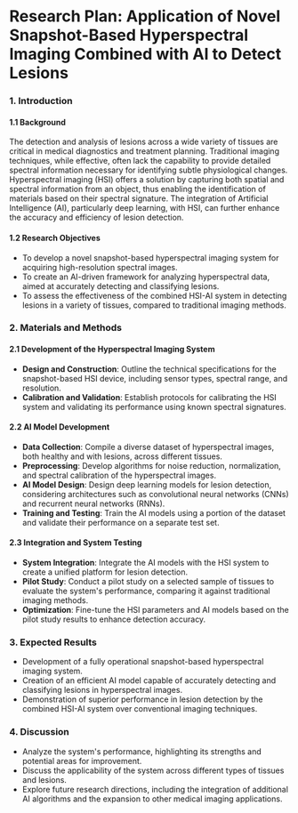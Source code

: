 # Research Plan: Application of Novel Snapshot-Based Hyperspectral Imaging Combined with AI to Detect Lesions

### 1. Introduction

#### 1.1 Background

The detection and analysis of lesions across a wide variety of tissues are critical in medical diagnostics and treatment planning. Traditional imaging techniques, while effective, often lack the capability to provide detailed spectral information necessary for identifying subtle physiological changes. Hyperspectral imaging (HSI) offers a solution by capturing both spatial and spectral information from an object, thus enabling the identification of materials based on their spectral signature. The integration of Artificial Intelligence (AI), particularly deep learning, with HSI, can further enhance the accuracy and efficiency of lesion detection.

#### 1.2 Research Objectives

- To develop a novel snapshot-based hyperspectral imaging system for acquiring high-resolution spectral images.
- To create an AI-driven framework for analyzing hyperspectral data, aimed at accurately detecting and classifying lesions.
- To assess the effectiveness of the combined HSI-AI system in detecting lesions in a variety of tissues, compared to traditional imaging methods.

### 2. Materials and Methods

#### 2.1 Development of the Hyperspectral Imaging System

- **Design and Construction**: Outline the technical specifications for the snapshot-based HSI device, including sensor types, spectral range, and resolution.
- **Calibration and Validation**: Establish protocols for calibrating the HSI system and validating its performance using known spectral signatures.

#### 2.2 AI Model Development

- **Data Collection**: Compile a diverse dataset of hyperspectral images, both healthy and with lesions, across different tissues.
- **Preprocessing**: Develop algorithms for noise reduction, normalization, and spectral calibration of the hyperspectral images.
- **AI Model Design**: Design deep learning models for lesion detection, considering architectures such as convolutional neural networks (CNNs) and recurrent neural networks (RNNs).
- **Training and Testing**: Train the AI models using a portion of the dataset and validate their performance on a separate test set.

#### 2.3 Integration and System Testing

- **System Integration**: Integrate the AI models with the HSI system to create a unified platform for lesion detection.
- **Pilot Study**: Conduct a pilot study on a selected sample of tissues to evaluate the system's performance, comparing it against traditional imaging methods.
- **Optimization**: Fine-tune the HSI parameters and AI models based on the pilot study results to enhance detection accuracy.

### 3. Expected Results

- Development of a fully operational snapshot-based hyperspectral imaging system.
- Creation of an efficient AI model capable of accurately detecting and classifying lesions in hyperspectral images.
- Demonstration of superior performance in lesion detection by the combined HSI-AI system over conventional imaging techniques.

### 4. Discussion

- Analyze the system's performance, highlighting its strengths and potential areas for improvement.
- Discuss the applicability of the system across different types of tissues and lesions.
- Explore future research directions, including the integration of additional AI algorithms and the expansion to other medical imaging applications.

